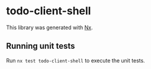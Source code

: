 # todo-client-shell

This library was generated with [Nx](https://nx.dev).

## Running unit tests

Run `nx test todo-client-shell` to execute the unit tests.
